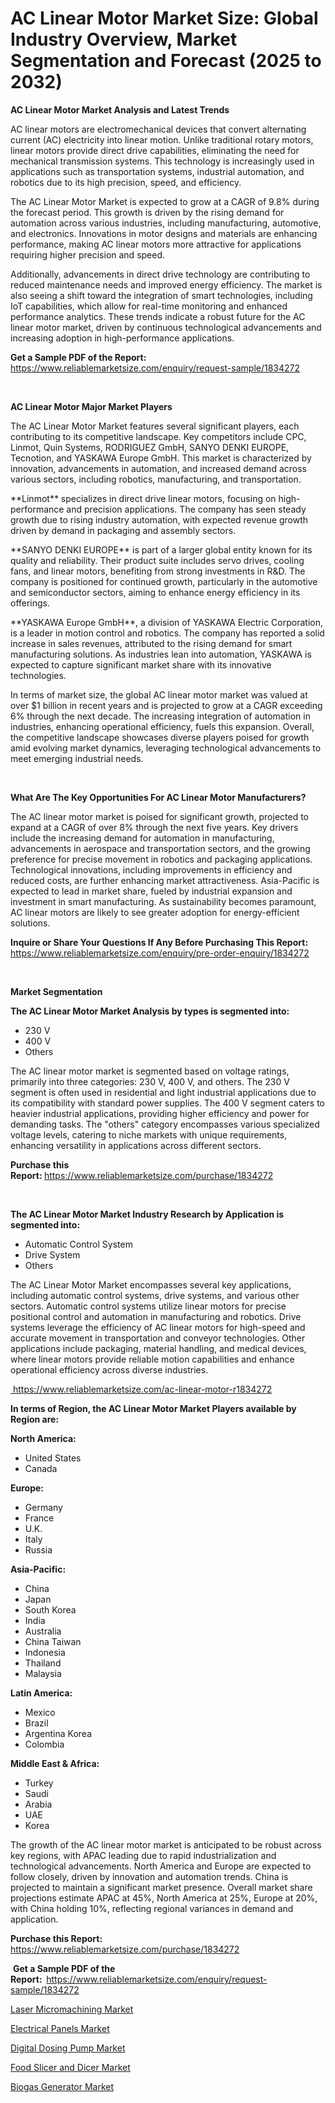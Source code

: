 <p><h1>AC Linear Motor Market Size: Global Industry Overview, Market Segmentation and Forecast (2025 to 2032)</h1></p><p><strong>AC Linear Motor Market Analysis and Latest Trends</strong></p>
<p><p>AC linear motors are electromechanical devices that convert alternating current (AC) electricity into linear motion. Unlike traditional rotary motors, linear motors provide direct drive capabilities, eliminating the need for mechanical transmission systems. This technology is increasingly used in applications such as transportation systems, industrial automation, and robotics due to its high precision, speed, and efficiency.</p><p>The AC Linear Motor Market is expected to grow at a CAGR of 9.8% during the forecast period. This growth is driven by the rising demand for automation across various industries, including manufacturing, automotive, and electronics. Innovations in motor designs and materials are enhancing performance, making AC linear motors more attractive for applications requiring higher precision and speed. </p><p>Additionally, advancements in direct drive technology are contributing to reduced maintenance needs and improved energy efficiency. The market is also seeing a shift toward the integration of smart technologies, including IoT capabilities, which allow for real-time monitoring and enhanced performance analytics. These trends indicate a robust future for the AC linear motor market, driven by continuous technological advancements and increasing adoption in high-performance applications.</p></p>
<p><strong>Get a Sample PDF of the Report:&nbsp;</strong> <a href="https://www.reliablemarketsize.com/enquiry/request-sample/1834272?utm_campaign=1999&utm_medium=2&utm_source=Github&utm_content=ia&utm_term=11042025&utm_id=ac-linear-motor">https://www.reliablemarketsize.com/enquiry/request-sample/1834272</a></p>
<p>&nbsp;</p>
<p><strong>AC Linear Motor Major Market Players</strong></p>
<p><p>The AC Linear Motor Market features several significant players, each contributing to its competitive landscape. Key competitors include CPC, Linmot, Quin Systems, RODRIGUEZ GmbH, SANYO DENKI EUROPE, Tecnotion, and YASKAWA Europe GmbH. This market is characterized by innovation, advancements in automation, and increased demand across various sectors, including robotics, manufacturing, and transportation.</p><p>**Linmot** specializes in direct drive linear motors, focusing on high-performance and precision applications. The company has seen steady growth due to rising industry automation, with expected revenue growth driven by demand in packaging and assembly sectors.</p><p>**SANYO DENKI EUROPE** is part of a larger global entity known for its quality and reliability. Their product suite includes servo drives, cooling fans, and linear motors, benefiting from strong investments in R&D. The company is positioned for continued growth, particularly in the automotive and semiconductor sectors, aiming to enhance energy efficiency in its offerings.</p><p>**YASKAWA Europe GmbH**, a division of YASKAWA Electric Corporation, is a leader in motion control and robotics. The company has reported a solid increase in sales revenues, attributed to the rising demand for smart manufacturing solutions. As industries lean into automation, YASKAWA is expected to capture significant market share with its innovative technologies.</p><p>In terms of market size, the global AC linear motor market was valued at over $1 billion in recent years and is projected to grow at a CAGR exceeding 6% through the next decade. The increasing integration of automation in industries, enhancing operational efficiency, fuels this expansion. Overall, the competitive landscape showcases diverse players poised for growth amid evolving market dynamics, leveraging technological advancements to meet emerging industrial needs.</p></p>
<p>&nbsp;</p>
<p><strong>What Are The Key Opportunities For AC Linear Motor Manufacturers?</strong></p>
<p><p>The AC linear motor market is poised for significant growth, projected to expand at a CAGR of over 8% through the next five years. Key drivers include the increasing demand for automation in manufacturing, advancements in aerospace and transportation sectors, and the growing preference for precise movement in robotics and packaging applications. Technological innovations, including improvements in efficiency and reduced costs, are further enhancing market attractiveness. Asia-Pacific is expected to lead in market share, fueled by industrial expansion and investment in smart manufacturing. As sustainability becomes paramount, AC linear motors are likely to see greater adoption for energy-efficient solutions.</p></p>
<p><strong>Inquire or Share Your Questions If Any Before Purchasing This Report:</strong> <a href="https://www.reliablemarketsize.com/enquiry/pre-order-enquiry/1834272?utm_campaign=1999&utm_medium=2&utm_source=Github&utm_content=ia&utm_term=11042025&utm_id=ac-linear-motor">https://www.reliablemarketsize.com/enquiry/pre-order-enquiry/1834272</a></p>
<p>&nbsp;</p>
<p><strong>Market Segmentation</strong></p>
<p><strong>The AC Linear Motor Market Analysis by types is segmented into:</strong></p>
<p><ul><li>230 V</li><li>400 V</li><li>Others</li></ul></p>
<p><p>The AC linear motor market is segmented based on voltage ratings, primarily into three categories: 230 V, 400 V, and others. The 230 V segment is often used in residential and light industrial applications due to its compatibility with standard power supplies. The 400 V segment caters to heavier industrial applications, providing higher efficiency and power for demanding tasks. The "others" category encompasses various specialized voltage levels, catering to niche markets with unique requirements, enhancing versatility in applications across different sectors.</p></p>
<p><strong>Purchase this Report:&nbsp;</strong><a href="https://www.reliablemarketsize.com/purchase/1834272?utm_campaign=1999&utm_medium=2&utm_source=Github&utm_content=ia&utm_term=11042025&utm_id=ac-linear-motor">https://www.reliablemarketsize.com/purchase/1834272</a></p>
<p>&nbsp;</p>
<p><strong>The AC Linear Motor Market Industry Research by Application is segmented into:</strong></p>
<p><ul><li>Automatic Control System</li><li>Drive System</li><li>Others</li></ul></p>
<p><p>The AC Linear Motor Market encompasses several key applications, including automatic control systems, drive systems, and various other sectors. Automatic control systems utilize linear motors for precise positional control and automation in manufacturing and robotics. Drive systems leverage the efficiency of AC linear motors for high-speed and accurate movement in transportation and conveyor technologies. Other applications include packaging, material handling, and medical devices, where linear motors provide reliable motion capabilities and enhance operational efficiency across diverse industries.</p></p>
<p><a href="https://www.reliablemarketsize.com/ac-linear-motor-r1834272?utm_campaign=1999&utm_medium=2&utm_source=Github&utm_content=ia&utm_term=11042025&utm_id=ac-linear-motor">&nbsp;https://www.reliablemarketsize.com/ac-linear-motor-r1834272</a></p>
<p><strong>In terms of Region, the AC Linear Motor Market Players available by Region are:</strong></p>
<p>
    <p> <strong> North America: </strong>
        <ul>
            <li>United States</li>
            <li>Canada</li>
        </ul>
        </p> 
    <p> <strong> Europe: </strong>
        <ul>
            <li>Germany</li>
            <li>France</li>
            <li>U.K.</li>
            <li>Italy</li>
            <li>Russia</li>
        </ul>
        </p> 
    <p> <strong> Asia-Pacific: </strong>
        <ul>
            <li>China</li>
            <li>Japan</li>
            <li>South Korea</li>
            <li>India</li>
            <li>Australia</li>
            <li>China Taiwan</li>
            <li>Indonesia</li>
            <li>Thailand</li>
            <li>Malaysia</li>
        </ul>
        </p> 
    <p> <strong> Latin America: </strong>
        <ul>
            <li>Mexico</li>
            <li>Brazil</li>
            <li>Argentina Korea</li>
            <li>Colombia</li>
        </ul>
        </p> 
    <p> <strong> Middle East & Africa: </strong>
        <ul>
            <li>Turkey</li>
            <li>Saudi</li>
            <li>Arabia</li>
            <li>UAE</li>
            <li>Korea</li>
        </ul>
    </p>
    </p>
<p><p>The growth of the AC linear motor market is anticipated to be robust across key regions, with APAC leading due to rapid industrialization and technological advancements. North America and Europe are expected to follow closely, driven by innovation and automation trends. China is projected to maintain a significant market presence. Overall market share projections estimate APAC at 45%, North America at 25%, Europe at 20%, with China holding 10%, reflecting regional variances in demand and application.</p></p>
<p><strong>Purchase this Report: </strong><a href="https://www.reliablemarketsize.com/purchase/1834272?utm_campaign=1999&utm_medium=2&utm_source=Github&utm_content=ia&utm_term=11042025&utm_id=ac-linear-motor">https://www.reliablemarketsize.com/purchase/1834272</a></p>
<p>&nbsp;<strong>Get a Sample PDF of the Report:&nbsp;&nbsp;</strong><a href="https://www.reliablemarketsize.com/enquiry/request-sample/1834272?utm_campaign=1999&utm_medium=2&utm_source=Github&utm_content=ia&utm_term=11042025&utm_id=ac-linear-motor">https://www.reliablemarketsize.com/enquiry/request-sample/1834272</a></p>
<p><strong></strong></p>
<p><p><a href="https://github.com/latilsmickl8/Market-Research-Report-List-1/blob/main/laser-micromachining-market.md?utm_campaign=1999&utm_medium=2&utm_source=Github&utm_content=ia&utm_term=11042025&utm_id=ac-linear-motor">Laser Micromachining Market</a></p><p><a href="https://github.com/haklagjbj/Market-Research-Report-List-1/blob/main/electrical-panels-market.md?utm_campaign=1999&utm_medium=2&utm_source=Github&utm_content=ia&utm_term=11042025&utm_id=ac-linear-motor">Electrical Panels Market</a></p><p><a href="https://github.com/guyerkanakwu/Market-Research-Report-List-1/blob/main/digital-dosing-pump-market.md?utm_campaign=1999&utm_medium=2&utm_source=Github&utm_content=ia&utm_term=11042025&utm_id=ac-linear-motor">Digital Dosing Pump Market</a></p><p><a href="https://github.com/kemauteve/Market-Research-Report-List-1/blob/main/food-slicer-and-dicer-market.md?utm_campaign=1999&utm_medium=2&utm_source=Github&utm_content=ia&utm_term=11042025&utm_id=ac-linear-motor">Food Slicer and Dicer Market</a></p><p><a href="https://github.com/totrisammir/Market-Research-Report-List-1/blob/main/biogas-generator-market.md?utm_campaign=1999&utm_medium=2&utm_source=Github&utm_content=ia&utm_term=11042025&utm_id=ac-linear-motor">Biogas Generator Market</a></p></p>